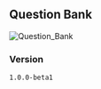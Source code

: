 ## Question Bank

![Question_Bank](https://github.com/user-attachments/assets/e3b35cd3-e881-4000-af31-74e8b70adff8)

### Version

`1.0.0-beta1`
